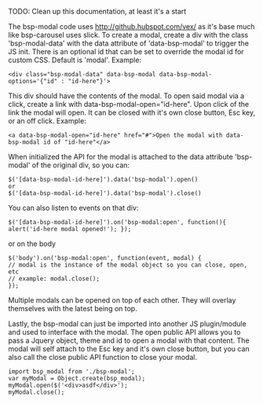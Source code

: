 TODO: Clean up this documentation, at least it's a start

The bsp-modal code uses http://github.hubspot.com/vex/ as it's base much like bsp-carousel uses slick. To create a modal, create a div with the class 'bsp-modal-data' with the data attribute of 'data-bsp-modal' to trigger the JS init. There is an optional id that can be set to override the modal id for custom CSS. Default is 'modal'. Example:

    <div class="bsp-modal-data" data-bsp-modal data-bsp-modal-options='{"id" : "id-here"}'>
This div should have the contents of the modal. To open said modal via a click, create a link with data-bsp-modal-open="id-here". Upon click of the link the modal will open. It can be closed with it's own close button, Esc key, or an off click. Example:

    <a data-bsp-modal-open="id-here" href="#">Open the modal with data-bsp-modal id of "id-here"</a>
When initialized the API for the modal is attached to the data attribute 'bsp-modal' of the original div, so you can:

    $('[data-bsp-modal-id-here]').data('bsp-modal').open()
    or
    $('[data-bsp-modal-id-here]').data('bsp-modal').close()

You can also listen to events on that div:

    $('[data-bsp-modal-id-here]').on('bsp-modal:open', function(){ alert('id-here modal opened!'); });

or on the body

    $('body').on('bsp-modal:open', function(event, modal) {
    // modal is the instance of the modal object so you can close, open, etc
    // example: modal.close();
    });
Multiple modals can be opened on top of each other. They will overlay themselves with the latest being on top.

Lastly, the bsp-modal can just be imported into another JS plugin/module and used to interface with the modal. The open public API allows you to pass a Jquery object, theme and id to open a modal with that content. The modal will self attach to the Esc key and it's own close button, but you can also call the close public API function to close your modal.

    import bsp_modal from './bsp-modal';
    var myModal = Object.create(bsp_modal);
    myModal.open($('<div>asdf</div>');
    myModal.close();
